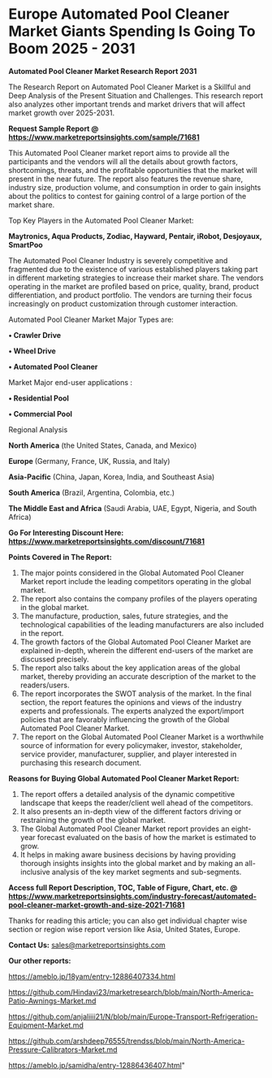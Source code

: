 # Europe Automated Pool Cleaner Market Giants Spending Is Going To Boom 2025 - 2031

<strong>Automated Pool Cleaner Market Research Report 2031</strong>

The Research Report on Automated Pool Cleaner Market is a Skillful and Deep Analysis of the Present Situation and Challenges. This research report also analyzes other important trends and market drivers that will affect market growth over 2025-2031.

<strong>Request Sample Report @ <a href=https://www.marketreportsinsights.com/sample/71681>https://www.marketreportsinsights.com/sample/71681</a></strong>

This Automated Pool Cleaner market report aims to provide all the participants and the vendors will all the details about growth factors, shortcomings, threats, and the profitable opportunities that the market will present in the near future. The report also features the revenue share, industry size, production volume, and consumption in order to gain insights about the politics to contest for gaining control of a large portion of the market share.

Top Key Players in the Automated Pool Cleaner Market:

<strong>Maytronics, Aqua Products, Zodiac, Hayward, Pentair, iRobot, Desjoyaux, SmartPoo</strong>

The Automated Pool Cleaner Industry is severely competitive and fragmented due to the existence of various established players taking part in different marketing strategies to increase their market share. The vendors operating in the market are profiled based on price, quality, brand, product differentiation, and product portfolio. The vendors are turning their focus increasingly on product customization through customer interaction.

Automated Pool Cleaner Market Major Types are:

<strong>• Crawler Drive

• Wheel Drive 

• Automated Pool Cleaner</strong>

Market Major end-user applications :

<strong>• Residential Pool

• Commercial Pool</strong>

Regional Analysis

</u><strong><b>North America</b></strong> (the United States, Canada, and Mexico)

<strong><b>Europe </b></strong>(Germany, France, UK, Russia, and Italy)

<strong><b>Asia-Pacific</b></strong> (China, Japan, Korea, India, and Southeast Asia)

<strong><b>South America</b></strong> (Brazil, Argentina, Colombia, etc.)

<strong><b>The Middle East and Africa</b></strong> (Saudi Arabia, UAE, Egypt, Nigeria, and South Africa)

<strong>Go For Interesting Discount Here: <a href=https://www.marketreportsinsights.com/discount/71681>https://www.marketreportsinsights.com/discount/71681</a></strong>

<strong>Points Covered in The Report:</strong>
<ol>
  <li>The major points considered in the Global Automated Pool Cleaner Market report include the leading competitors operating in the global market.</li>
  <li>The report also contains the company profiles of the players operating in the global market.</li>
  <li>The manufacture, production, sales, future strategies, and the technological capabilities of the leading manufacturers are also included in the report.</li>
  <li>The growth factors of the Global Automated Pool Cleaner Market are explained in-depth, wherein the different end-users of the market are discussed precisely.</li>
  <li>The report also talks about the key application areas of the global market, thereby providing an accurate description of the market to the readers/users.</li>
  <li>The report incorporates the SWOT analysis of the market. In the final section, the report features the opinions and views of the industry experts and professionals. The experts analyzed the export/import policies that are favorably influencing the growth of the Global Automated Pool Cleaner Market.</li>
  <li>The report on the Global Automated Pool Cleaner Market is a worthwhile source of information for every policymaker, investor, stakeholder, service provider, manufacturer, supplier, and player interested in purchasing this research document.</li>
</ol>
<strong>Reasons for Buying Global Automated Pool Cleaner Market Report:</strong>

<ol>
  <li>The report offers a detailed analysis of the dynamic competitive landscape that keeps the reader/client well ahead of the competitors.</li>
  <li>It also presents an in-depth view of the different factors driving or restraining the growth of the global market.</li>
  <li>The Global Automated Pool Cleaner Market report provides an eight-year forecast evaluated on the basis of how the market is estimated to grow.</li>
  <li>It helps in making aware business decisions by having providing thorough insights insights into the global market and by making an all-inclusive analysis of the key market segments and sub-segments.</li>
</ol>
<strong>Access full Report Description, TOC, Table of Figure, Chart, etc. @ <a href=https://www.marketreportsinsights.com/industry-forecast/automated-pool-cleaner-market-growth-and-size-2021-71681>https://www.marketreportsinsights.com/industry-forecast/automated-pool-cleaner-market-growth-and-size-2021-71681</a></strong>


Thanks for reading this article; you can also get individual chapter wise section or region wise report version like Asia, United States, Europe.

<strong>Contact Us:</strong>
sales@marketreportsinsights.com

<strong>Our other reports:</strong>

<a href=https://ameblo.jp/18yam/entry-12886407334.html>https://ameblo.jp/18yam/entry-12886407334.html</a>

<a href=https://github.com/Hindavi23/marketresearch/blob/main/North-America-Patio-Awnings-Market.md>https://github.com/Hindavi23/marketresearch/blob/main/North-America-Patio-Awnings-Market.md</a>

<a href=https://github.com/anjaliiii21/N/blob/main/Europe-Transport-Refrigeration-Equipment-Market.md>https://github.com/anjaliiii21/N/blob/main/Europe-Transport-Refrigeration-Equipment-Market.md</a>

<a href=https://github.com/arshdeep76555/trendss/blob/main/North-America-Pressure-Calibrators-Market.md>https://github.com/arshdeep76555/trendss/blob/main/North-America-Pressure-Calibrators-Market.md</a>

<a href=https://ameblo.jp/samidha/entry-12886436407.html>https://ameblo.jp/samidha/entry-12886436407.html</a>"
